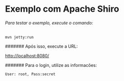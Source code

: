 # Exemplo com Apache Shiro

###### Para testar o exemplo, execute o comando:

`mvn jetty:run` 

####### Após isso, execute a URL: 

<http://localhost:8080/> 

####### Para o login, utilize as informacões:

`User: root, Pass:secret` 






